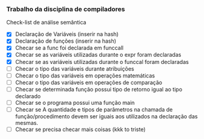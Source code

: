 ### Trabalho da disciplina de compiladores

Check-list de análise semântica

- [x] Declaração de Variáveis (inserir na hash)
- [x] Declaração de funções (inserir na hash)
- [x] Checar se a func foi declarada em funccall
- [x] Checar se as variáveis utilizadas durante o expr foram declaradas
- [x] Checar se as variáveis utilizadas durante o funccal foram declaradas
- [ ] Checar o tipo das variáveis durante atribuições
- [ ] Checar o tipo das variáveis em operações matemáticas
- [ ] Checar o tipo das variáveis em operações de comparação
- [ ] Checar se determinada função possui tipo de retorno igual ao tipo declarado
- [ ] Checar se o programa possui uma função main
- [ ] Checar se A quantidade e tipos de parâmetros na chamada de função/procedimento devem ser iguais aos utilizados na declaração das mesmas.
- [ ] Checar se precisa checar mais coisas (kkk to triste)
